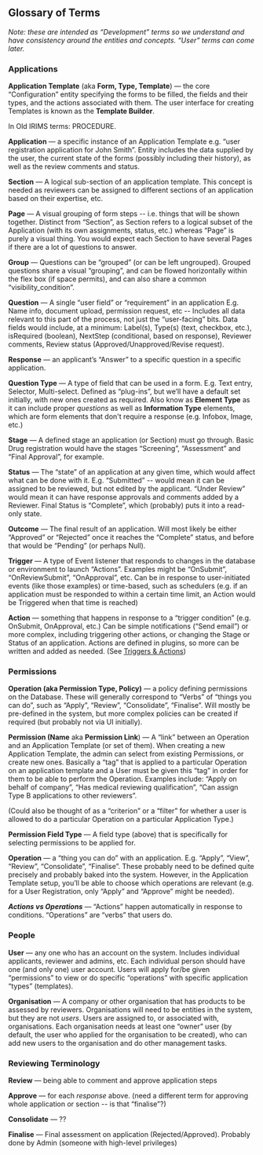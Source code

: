 ## Glossary of Terms

_Note: these are intended as “Development” terms so we understand and have consistency around the entities and concepts. “User” terms can come later._

### Applications

**Application Template** (aka **Form, Type, Template**) — the core “Configuration” entity specifying the forms to be filled, the fields and their types, and the actions associated with them. The user interface for creating Templates is known as the **Template Builder**.

In Old IRIMS terms: PROCEDURE.

**Application** — a specific instance of an Application Template e.g. “user registration application for John Smith”. Entity includes the data supplied by the user, the current state of the forms (possibly including their history), as well as the review comments and status.

**Section** — A logical sub-section of an application template. This concept is needed as reviewers can be assigned to different sections of an application based on their expertise, etc.

**Page** — A visual grouping of form steps -- i.e. things that will be shown together. Distinct from “Section”, as Section refers to a logical subset of the Application (with its own assignments, status, etc.) whereas “Page” is purely a visual thing. You would expect each Section to have several Pages if there are a lot of questions to answer.

**Group** — Questions can be “grouped” (or can be left ungrouped). Grouped questions share a visual “grouping”, and can be flowed horizontally within the flex box (if space permits), and can also share a common “visibility_condition”.

**Question** — A single “user field” or “requirement” in an application E.g. Name info, document upload, permission request, etc -- Includes all data relevant to this part of the process, not just the “user-facing” bits. Data fields would include, at a minimum: Label(s), Type(s) (text, checkbox, etc.), isRequired (boolean), NextStep (conditional, based on response), Reviewer comments, Review status (Approved/Unapproved/Revise request).

**Response** — an applicant’s “Answer” to a specific question in a specific application.

**Question Type** — A type of field that can be used in a form. E.g. Text entry, Selector, Multi-select. Defined as “plug-ins”, but we’ll have a default set initially, with new ones created as required. Also know as **Element Type** as it can include proper _questions_ as well as **Information Type** elements, which are form elements that don't require a response (e.g. Infobox, Image, etc.)

**Stage** — A defined stage an application (or Section) must go through. Basic Drug registration would have the stages “Screening”, “Assessment” and “Final Approval”, for example.

**Status** — The “state” of an application at any given time, which would affect what can be done with it. E.g. “Submitted” -- would mean it can be assigned to be reviewed, but not edited by the applicant. “Under Review” would mean it can have response approvals and comments added by a Reviewer. Final Status is “Complete”, which (probably) puts it into a read-only state.

**Outcome** — The final result of an application. Will most likely be either “Approved” or “Rejected” once it reaches the “Complete” status, and before that would be “Pending” (or perhaps Null).

**Trigger** — A type of Event listener that responds to changes in the database or environment to launch “Actions”. Examples might be “OnSubmit”, “OnReviewSubmit”, “OnApproval”, etc. Can be in response to user-initiated events (like those examples) or time-based, such as schedulers (e.g. if an application must be responded to within a certain time limit, an Action would be Triggered when that time is reached)

**Action** — something that happens in response to a “trigger condition” (e.g. OnSubmit, OnApproval, etc.) Can be simple notifications (“Send email”) or more complex, including triggering other actions, or changing the Stage or Status of an application. Actions are defined in plugins, so more can be written and added as needed. (See [Triggers & Actions](Triggers-and-Actions.md))

### Permissions

**Operation (**aka** Permission Type, Policy)** — a policy defining permissions on the Database. These will generally correspond to “Verbs” of “things you can do”, such as “Apply”, “Review”, “Consolidate”, “Finalise”. Will mostly be pre-defined in the system, but more complex policies can be created if required (but probably not via UI initially).

**Permission (Name** aka **Permission Link**) — A “link” between an Operation and an Application Template (or set of them). When creating a new Application Template, the admin can select from existing Permissions, or create new ones. Basically a “tag” that is applied to a particular Operation on an application template and a User must be given this “tag” in order for them to be able to perform the Operation. Examples include: “Apply on behalf of company”, “Has medical reviewing qualification”, “Can assign Type B applications to other reviewers”.

(Could also be thought of as a “criterion” or a “filter” for whether a user is allowed to do a particular Operation on a particular Application Type.)

**Permission Field Type** — A field type (above) that is specifically for selecting permissions to be applied for.

**Operation** — a “thing you can do” with an application. E.g. “Apply”, “View”, “Review”, “Consolidate”, “Finalise”. These probably need to be defined quite precisely and probably baked into the system. However, in the Application Template setup, you’ll be able to choose which operations are relevant (e.g. for a User Registration, only “Apply” and “Approve” might be needed).

**_Actions vs Operations_** — “Actions” happen automatically in response to conditions. “Operations” are “verbs” that users do.

### People

**User** — any one who has an account on the system. Includes individual applicants, reviewer and admins, etc. Each individual person should have one (and only one) user account. Users will apply for/be given “permissions” to view or do specific “operations” with specific application “types” (templates).

**Organisation** — A company or other organisation that has products to be assessed by reviewers. Organisations will need to be entities in the system, but they are not _users_. Users are assigned to, or associated with, organisations. Each organisation needs at least one “owner” user (by default, the user who applied for the organisation to be created), who can add new users to the organisation and do other management tasks.

### Reviewing Terminology

**Review** — being able to comment and approve application steps

**Approve** — for each _response_ above. (need a different term for approving whole application or section -- is that “finalise”?)

**Consolidate** — ??

**Finalise** — Final assessment on application (Rejected/Approved). Probably done by Admin (someone with high-level privileges)
